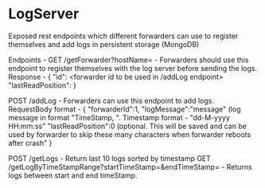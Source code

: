 # LogServer

Exposed rest endpoints which different forwarders can use to register themselves and add logs in persistent storage (MongoDB)

Endpoints - 
GET /getForwarder?hostName=<unique-host-name> - Forwarders should use this endpoint to register themselves with the log server before sending the logs.
Response - 
{
  "id": <forwarder id to be used in /addLog endpoint>
  "lastReadPosition": <No of characters to skip from log file>
}

POST /addLog - Forwarders can use this endpoint to add logs. 
RequestBody format - 
{
    "forwarderId":1,
    "logMessage":"message" (log message in format "TimeStamp, <log>". Timestamp format - "dd-M-yyyy HH:mm:ss"
    "lastReadPosition":0 (optional. This will be saved and can be used by forwarder to skip these many characters when forwarder reboots after crash"
}

POST /getLogs - Return last 10 logs sorted by timestamp
GET /getLogByTimeStampRange?startTimeStamp=<start-time-stamp-in-epoch>&endTimeStamp=<end-time-stamp-in-epoch> - Returns logs between start and end timeStamp.

